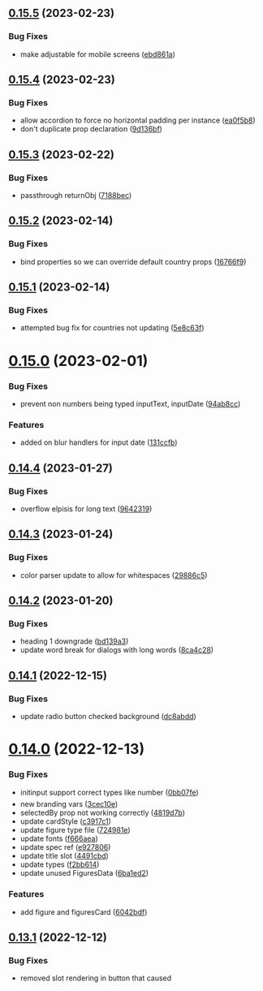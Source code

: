 ## [0.15.5](https://github.com/verteva/photon/compare/v0.15.4...v0.15.5) (2023-02-23)


### Bug Fixes

* make adjustable for mobile screens ([ebd861a](https://github.com/verteva/photon/commit/ebd861ac14bb95007f5b84d89cf6c0cf2abaf005))

## [0.15.4](https://github.com/verteva/photon/compare/v0.15.3...v0.15.4) (2023-02-23)


### Bug Fixes

* allow accordion to force no horizontal padding per instance ([ea0f5b8](https://github.com/verteva/photon/commit/ea0f5b8c7a5f752a43033f367044619bf21919d8))
* don't duplicate prop declaration ([9d136bf](https://github.com/verteva/photon/commit/9d136bf257e3499456d14d3f9b0318ca5940dca9))

## [0.15.3](https://github.com/verteva/photon/compare/v0.15.2...v0.15.3) (2023-02-22)


### Bug Fixes

* passthrough returnObj ([7188bec](https://github.com/verteva/photon/commit/7188becc222a49210fe6cbc93e2eb90423f1e6c4))

## [0.15.2](https://github.com/verteva/photon/compare/v0.15.1...v0.15.2) (2023-02-14)


### Bug Fixes

* bind properties so we can override default country props ([16766f9](https://github.com/verteva/photon/commit/16766f9e375a608b881e9ba452f757be7e395d8e))

## [0.15.1](https://github.com/verteva/photon/compare/v0.15.0...v0.15.1) (2023-02-14)


### Bug Fixes

* attempted bug fix for countries not updating ([5e8c63f](https://github.com/verteva/photon/commit/5e8c63f694ef5fb36eed924a3855357b76398406))

# [0.15.0](https://github.com/verteva/photon/compare/v0.14.4...v0.15.0) (2023-02-01)


### Bug Fixes

* prevent non numbers being typed inputText, inputDate ([94ab8cc](https://github.com/verteva/photon/commit/94ab8cc3d784494584a9828e5438d0d3f52326b3))


### Features

* added on blur handlers for input date ([131ccfb](https://github.com/verteva/photon/commit/131ccfbc2cd650f93cf856b5b5c26e01cd690c37))

## [0.14.4](https://github.com/verteva/photon/compare/v0.14.3...v0.14.4) (2023-01-27)


### Bug Fixes

* overflow elpisis for long text ([9642319](https://github.com/verteva/photon/commit/9642319718ad00cbe54479138a35520cf7466cfc))

## [0.14.3](https://github.com/verteva/photon/compare/v0.14.2...v0.14.3) (2023-01-24)


### Bug Fixes

* color parser update to allow for whitespaces ([29886c5](https://github.com/verteva/photon/commit/29886c509cb8794a04bf548bf637da94801b511a))

## [0.14.2](https://github.com/verteva/photon/compare/v0.14.1...v0.14.2) (2023-01-20)


### Bug Fixes

* heading 1 downgrade ([bd139a3](https://github.com/verteva/photon/commit/bd139a3d54697b5f99c60ee5b4df509f046abcd3))
* update word break for dialogs with long words ([8ca4c28](https://github.com/verteva/photon/commit/8ca4c2889b989fc1b77f4a8f663c364bea896402))

## [0.14.1](https://github.com/verteva/photon/compare/v0.14.0...v0.14.1) (2022-12-15)


### Bug Fixes

* update radio button checked background ([dc8abdd](https://github.com/verteva/photon/commit/dc8abdd2c497d4e61ec5b71a71eb87846191e352))

# [0.14.0](https://github.com/verteva/photon/compare/v0.13.1...v0.14.0) (2022-12-13)


### Bug Fixes

* initinput support correct types like number ([0bb07fe](https://github.com/verteva/photon/commit/0bb07fe59b90ecd3771eb41e6688ec8b4b050148))
* new branding vars ([3cec10e](https://github.com/verteva/photon/commit/3cec10eab4ef8a6bbdd8ba611040a671e7d5d96d))
* selectedBy prop not working correctly ([4819d7b](https://github.com/verteva/photon/commit/4819d7b348e992eb7ca892481da7de7d87f33168))
* update cardStyle ([c3917c1](https://github.com/verteva/photon/commit/c3917c1abbce5fff1e939d2f68af8d3e48e49e6b))
* update figure type file ([724981e](https://github.com/verteva/photon/commit/724981ea5cb83681f5b0ede7aee93e74f2527704))
* update fonts ([f666aea](https://github.com/verteva/photon/commit/f666aeadc46a152256fbfa55bfc344679e30d52f))
* update spec ref ([e927806](https://github.com/verteva/photon/commit/e927806b218f9572d5e5bc3572bf79d655d006b7))
* update title slot ([4491cbd](https://github.com/verteva/photon/commit/4491cbda6787dd2f241a93a24f19460d1ed85c37))
* update types ([f2bb614](https://github.com/verteva/photon/commit/f2bb61432a6c7f50224207f48f664595ea69a955))
* update unused FiguresData ([6ba1ed2](https://github.com/verteva/photon/commit/6ba1ed25f1d29663405cca9903afe6190a5d7ec3))


### Features

* add figure and figuresCard ([6042bdf](https://github.com/verteva/photon/commit/6042bdfc67961313b40e9f69306f54b2f3eae73e))

## [0.13.1](https://github.com/verteva/photon/compare/v0.13.0...v0.13.1) (2022-12-12)


### Bug Fixes

* removed slot rendering in button that caused <template> tags ([6329b2e](https://github.com/verteva/photon/commit/6329b2ecaeeb6b4ef593daaf027c0f770d773b95))

# [0.13.0](https://github.com/verteva/photon/compare/v0.12.0...v0.13.0) (2022-12-12)


### Bug Fixes

* move from rem to px ([73530d4](https://github.com/verteva/photon/commit/73530d408750ce9cafe8e7ee35c7e231031a6f62))
* unit tests ([7ae7539](https://github.com/verteva/photon/commit/7ae75398a39754ffb2ddd1f102337e6e29b5e01e))
* unit tests ([f35abf9](https://github.com/verteva/photon/commit/f35abf9ffceccf4122146c7b502fa35d51e6b83e))
* update medium from from using 'med -> md' ([b5e8edb](https://github.com/verteva/photon/commit/b5e8edbab6e2736a7ac8cd340bbadca28ec99264))
* wip CX-31 input text update ([73616cf](https://github.com/verteva/photon/commit/73616cf4b341280cd639585d98a03ab73c81cee3))


### Features

* skip link v2 ([1fa43c1](https://github.com/verteva/photon/commit/1fa43c10908924aede94960536f0d14b566322ed))
* skiplink v2 with adjustments ([cceef3e](https://github.com/verteva/photon/commit/cceef3e66a3e7965a7b29b23aad68d905cb0d67f))

# [0.12.0](https://github.com/verteva/photon/compare/v0.11.0...v0.12.0) (2022-12-05)


### Bug Fixes

* add info card photon v2 to export ob-web ([ca7fe0b](https://github.com/verteva/photon/commit/ca7fe0b4ae708b97a99f9300d8101cb0ffd1c23d))
* incorrect label variable props defined in atoms component ([dff030a](https://github.com/verteva/photon/commit/dff030ac8e448e38f7f5c5f3f9991746fd497ac4))
* re-arrange css values ([6004a42](https://github.com/verteva/photon/commit/6004a425aa3c0b3273c55530148acd3190d08250))
* update export names of list items ([d52af6b](https://github.com/verteva/photon/commit/d52af6b3d49b7c3cb7d21c1faf87d2d0d7ec2589))
* update indicator and position of dropdown ([a216f78](https://github.com/verteva/photon/commit/a216f786e7ec51cfdaf4359492e44dab32eb24eb))
* update input select found issues during integration ([0b61e01](https://github.com/verteva/photon/commit/0b61e018bbf964ea9a1a1b0ff27267b8e11ce8f9))


### Features

* brand gradient text photon v2 components ([e38ab89](https://github.com/verteva/photon/commit/e38ab8939e2f2f6bea404a6f698cf5d6f1d2eeaf))

# [0.11.0](https://github.com/verteva/photon/compare/v0.10.0...v0.11.0) (2022-11-30)


### Bug Fixes

* change to relative path ([b161593](https://github.com/verteva/photon/commit/b16159367dd8d6f7c5d2e8dcda9afec980e99c21))
* changed coverage provider ([e1ba3f3](https://github.com/verteva/photon/commit/e1ba3f3988725c45d3a6daa3ddf1bb9745101377))
* missing footer style and filter binding ([6e30ad1](https://github.com/verteva/photon/commit/6e30ad11e658ac1dfd129e0e7dac53dfc3a8cd48))
* move props outside ([c2d0aa3](https://github.com/verteva/photon/commit/c2d0aa3d4bb0443f829baade0cfba07a4102da3f))
* removed react deps ([6a235af](https://github.com/verteva/photon/commit/6a235af3e7dfc4d96715579b7d435f30cf7a7b3f))
* update name of component test ([3c35e1f](https://github.com/verteva/photon/commit/3c35e1f443a3468aaced291a4724f91330c1b954))


### Features

* accordion v2 component ([b9d9524](https://github.com/verteva/photon/commit/b9d9524fe43cc6b7e9c7d03d8d2391d61e87f2b4))
* content card v2 ([7d9712f](https://github.com/verteva/photon/commit/7d9712f4523f21026320e260d6fe186083d27522))
* info card photon version 2 component ([644cc17](https://github.com/verteva/photon/commit/644cc17b2a163c8216b11b7fbdb01f0cd9d3ca64))
* list items component photon V2 ([01ee3c1](https://github.com/verteva/photon/commit/01ee3c1536a61dc12896ad7811c2e3c1c23fe328))
* photon v2 input select integration ([a2c8f7b](https://github.com/verteva/photon/commit/a2c8f7b198d8ed88ed1a86dfa022fd962812adc5))

# [0.10.0](https://github.com/verteva/photon/compare/v0.9.0...v0.10.0) (2022-11-27)


### Bug Fixes

* additional props for autocomplete ([2c3f2c1](https://github.com/verteva/photon/commit/2c3f2c1f44e4a065545575fb0deab9d009617438))
* number input is now centered ([b54e50a](https://github.com/verteva/photon/commit/b54e50a88e7fdcc6b12baba7d260770953037952))
* prop import pr feedback ([4dbc2c7](https://github.com/verteva/photon/commit/4dbc2c7b49e2e969c7e0afa86c329a69206071d0))
* remove all ph classes ([cab9c53](https://github.com/verteva/photon/commit/cab9c53e4a4428789cfceec4046a8a41722a8a03))
* removed props export from backdrop ([dc699ba](https://github.com/verteva/photon/commit/dc699ba827767f032a2ac984cabd859d423a4769))
* update back-drop ref ([0147faa](https://github.com/verteva/photon/commit/0147faa8ac62f28fca495246dcad21e265032883))
* update dialog with backdrop and headline ([e6d6062](https://github.com/verteva/photon/commit/e6d60625179e40fc4e4f95f88a455f0a26b6e6a0))
* update dialog with cx-branding ([5467273](https://github.com/verteva/photon/commit/54672739a1f76d6619d66dd7862dc8ad05b5fd59))
* update spec and stories ([93b602b](https://github.com/verteva/photon/commit/93b602ba4d68debbe4020809f0f153d2f8a2f670))
* update spec of Dialog ([4283bb8](https://github.com/verteva/photon/commit/4283bb8f361e430bd88b58b2bd9b088fc827e78b))
* upgrade core-js from 3.25.5 to 3.26.0 ([7b47114](https://github.com/verteva/photon/commit/7b47114b1b62ba2f3b381974ef3e601a9ca4b867))


### Features

* add autocomplete component ([edb73ec](https://github.com/verteva/photon/commit/edb73ec580dc995871699ea5f006cf9d1cd8dff9))
* add autocomplete to photon v2 ([93e8023](https://github.com/verteva/photon/commit/93e8023d2f58bbe6330ed50ddec5d5ed44584e40))
* add P2Form to components v2 ([5b412c6](https://github.com/verteva/photon/commit/5b412c658116a15de3d78de61bc073f6cec1ed6f))
* breaking autocomplete components into sub stories ([7b9156f](https://github.com/verteva/photon/commit/7b9156f10f3fcdc135457ee55e0a7d07c7fe49e1))
* input phone component ([d4bf825](https://github.com/verteva/photon/commit/d4bf825c6bed850513d2ac5862fca2d8899a3c28))
* input phone v2 component ([261a6ee](https://github.com/verteva/photon/commit/261a6ee3c0a06374c264eca4bb63aae74e135864))

# [0.9.0](https://github.com/verteva/photon/compare/v0.8.1...v0.9.0) (2022-11-16)


### Bug Fixes

* button fixes ([686a395](https://github.com/verteva/photon/commit/686a395e0a5909830ab7faea2635cd7a9326e63e))


### Features

* early Dialog transition for button fixes ([94b3d4d](https://github.com/verteva/photon/commit/94b3d4d3d473360e3e885e3d6f60a1732590b16b))
* **PLAT-10:** input number update ([70e8a75](https://github.com/verteva/photon/commit/70e8a7523425ba2521b2587c2daf8bf3b40e1ed4))

## [0.8.1](https://github.com/verteva/photon/compare/v0.8.0...v0.8.1) (2022-11-15)


### Bug Fixes

* unable to select the radio button circle ([ad7efc7](https://github.com/verteva/photon/commit/ad7efc7b54827ffe74585ae715ae5dd073935ed2))

# [0.8.0](https://github.com/verteva/photon/compare/v0.7.0...v0.8.0) (2022-11-13)


### Bug Fixes

* input text component blur event added for ([77137bd](https://github.com/verteva/photon/commit/77137bd08f5bd8899c37c32b2bd7b62f1cda9419))


### Features

* add input date component ([fd3f6b2](https://github.com/verteva/photon/commit/fd3f6b20e6f886f7924de59b41e5611c5920a5d9))
* toggle component ([299078d](https://github.com/verteva/photon/commit/299078df77d90db32040c69b055078d2519d5582))

# [0.7.0](https://github.com/verteva/photon/compare/v0.6.1...v0.7.0) (2022-11-09)


### Bug Fixes

* select radio button full width ([cc272ad](https://github.com/verteva/photon/commit/cc272ad5d44de768e40a2f13b613a537ac00c7ed))


### Features

* add the MIT licence ([9b5db92](https://github.com/verteva/photon/commit/9b5db92f6b5cb78d9627bda8dc5cd2b6a0b3891f))
* input text component ([d636858](https://github.com/verteva/photon/commit/d6368587d88139ed8365844725f7d10fbaa13a66))
* message component v2 ([3b70a55](https://github.com/verteva/photon/commit/3b70a555fa807a033b8b62442564bf8befa422ab))
* toast component added ([eed4861](https://github.com/verteva/photon/commit/eed4861383738b336d85e61098c7b3087a209026))
* working in progress adding input text ([b0fbc66](https://github.com/verteva/photon/commit/b0fbc66d24422f074f1565be685e0e2d5e25e1bb))

## [0.6.1](https://github.com/verteva/photon/compare/v0.6.0...v0.6.1) (2022-11-04)


### Bug Fixes

* radio button missing name attribute binding ([a1400ff](https://github.com/verteva/photon/commit/a1400fffbbf48774d9d8b7741839edde8f19b678))

# [0.6.0](https://github.com/verteva/photon/compare/v0.5.1...v0.6.0) (2022-11-03)


### Bug Fixes

* can hide form control error. added input checkbox slot ([242d261](https://github.com/verteva/photon/commit/242d26137de2aa09bfddeae93d8e884baa2b3870))
* checkboxes fixed with styles ([9daf762](https://github.com/verteva/photon/commit/9daf76292cc1fc93b3ee633ecf7e10301039e490))


### Features

* add RadioButton and RadioButton components ([3c258d1](https://github.com/verteva/photon/commit/3c258d1af59e94e10599771e4c5d6e748ff9c104))
* adding css/replacing radio tailwind ([2916b1e](https://github.com/verteva/photon/commit/2916b1ecdf839bbd94457cdf187a6bd97ca11f0d))

## [0.5.1](https://github.com/verteva/photon/compare/v0.5.0...v0.5.1) (2022-10-31)


### Bug Fixes

* add focus to Dialog ([f2f8650](https://github.com/verteva/photon/commit/f2f8650e4470da87e011b04c7d2370d24fb23bae))
* node version in release pipeline ([7dc46ad](https://github.com/verteva/photon/commit/7dc46ad22b835250967364d1cc6f6a3b49d30e50))
* upgrade gsap from 3.11.1 to 3.11.2 ([148bf04](https://github.com/verteva/photon/commit/148bf0494cba7e2e2e606dbf80050427ba313dd5))
* upgrade gsap from 3.11.2 to 3.11.3 ([23b7ff8](https://github.com/verteva/photon/commit/23b7ff8c1bc2522d02ca9d171111c5801133bf46))

# [0.5.0](https://github.com/verteva/photon/compare/v0.4.2...v0.5.0) (2022-10-20)


### Bug Fixes

* added validators and improved type security ([8915916](https://github.com/verteva/photon/commit/89159166b6f3d6b3115c1d6118d5257f18ddb7ee))
* fixed all tests and updated folder structure for atomic components ([67f6a6a](https://github.com/verteva/photon/commit/67f6a6a13b419f120ae442bde25dd912214a769d))
* fixed imports for Molecules ([9131a6a](https://github.com/verteva/photon/commit/9131a6a25dc6f1db121de4f3f9a1cb60dd13a15c))
* style updates according to review ([e37ff20](https://github.com/verteva/photon/commit/e37ff20232cc847a06b2fe737c124857cb381136))
* updated color parser ([5e7146d](https://github.com/verteva/photon/commit/5e7146db614adbbe8c785328cd07e7667b0554d9))
* upgrade harp from 0.42.0 to 0.46.0 ([cd42795](https://github.com/verteva/photon/commit/cd427958f7f9667806d54c6992c865165c163079))
* upgrade vue-phone-number-input from 1.1.12 to 1.12.13 ([698102b](https://github.com/verteva/photon/commit/698102b3677794ebbc85957fdadd9bf601b2316a))


### Features

* added source file exclusion from parser ([17c560c](https://github.com/verteva/photon/commit/17c560c0e323d73e348a7f2c0d0cc18376a360a2))
* checkBox and checkboxgroup atoms added ([1ffa250](https://github.com/verteva/photon/commit/1ffa2502e22b8b224d1059b8001e32411b107903))
* checkbox fixed with new values ([0f65cda](https://github.com/verteva/photon/commit/0f65cdadb7daa4433f51b98008236cdfce54e69e))
* form atom for error message ([46c2824](https://github.com/verteva/photon/commit/46c282428f45ba745a2ae098c1b5e8f2215b8802))
* form atom for label ([dabdb01](https://github.com/verteva/photon/commit/dabdb010dd98ae31231d3daacf6d17ddbcd9bbd5))
* form control molecule ([633a98e](https://github.com/verteva/photon/commit/633a98e8ad4755dda23e06cce2a527c9919337eb))
* input message atom component ([dbe69c2](https://github.com/verteva/photon/commit/dbe69c2f4fa48749fba97c3e8b10b44dbcff2022))
* switching form controll to figma tokens ([f3f330e](https://github.com/verteva/photon/commit/f3f330ed91ddf6fd43d2417a73b3bd67e1866d88))

## [0.4.2](https://github.com/verteva/photon/compare/v0.4.1...v0.4.2) (2022-10-04)


### Bug Fixes

* added additional parser types and fixed shadow parser ([e45af43](https://github.com/verteva/photon/commit/e45af431979f5c5d16c4ffc1c2dac0018cd26a1a))
* added maths parser for numeric types ([021aa45](https://github.com/verteva/photon/commit/021aa4562f3d04a1af9227bf6521b9c60a93f770))
* updated math parser to return unparsable strings back ([8b0d85c](https://github.com/verteva/photon/commit/8b0d85c8bc9d762a9ba3816221d04d979925b602))
* upgrade core-js from 3.25.0 to 3.25.1 ([3fb1fbf](https://github.com/verteva/photon/commit/3fb1fbff616f2553df22bf9f3d6b252ce566b0df))
* upgrade harp from 0.41.0 to 0.42.0 ([b56c9c7](https://github.com/verteva/photon/commit/b56c9c757b23e1616962afdd919b5ba709724367))
* upgrade vue-phone-number-input from 1.1.10 to 1.1.12 ([d5c6bcb](https://github.com/verteva/photon/commit/d5c6bcb10e140709b65bc348d98fd1bc3b8bf2d9))

## [0.4.1](https://github.com/verteva/photon/compare/v0.4.0...v0.4.1) (2022-09-30)


### Bug Fixes

* added additional basic parser for unknown types as a catch all ([d979813](https://github.com/verteva/photon/commit/d979813a3b9824c03cd6e39a4f80355402e4ff78))

# [0.4.0](https://github.com/verteva/photon/compare/v0.3.2...v0.4.0) (2022-09-30)


### Bug Fixes

* upgrade @tailwindcss/postcss7-compat from 2.1.4 to 2.2.17 ([6e2f2dc](https://github.com/verteva/photon/commit/6e2f2dcb423876885656d74d8f45e0a3c9cdd85b))
* upgrade core-js from 3.14.0 to 3.25.0 ([adb4078](https://github.com/verteva/photon/commit/adb407814df1c4758bbdc0e1820fabbb6e0f3545))
* upgrade gsap from 3.11.0 to 3.11.1 ([a3a38d4](https://github.com/verteva/photon/commit/a3a38d4be74776119804c099ba42b50b5d4e82ce))
* upgrade gsap from 3.7.1 to 3.11.0 ([1505a6e](https://github.com/verteva/photon/commit/1505a6ed941808bc11b9cbb25ebe2025530e9c90))
* upgrade vue from 2.6.14 to 2.7.10 ([c982f74](https://github.com/verteva/photon/commit/c982f74ebbdbc4ddbf123584b12be58496a5ce29))
* upgrade vue-select from 3.12.2 to 3.20.0 ([c1610d5](https://github.com/verteva/photon/commit/c1610d5e3abc15f39fa949d9752eee51135d44c2))


### Features

* added build scripts for automation ([0c2b5d5](https://github.com/verteva/photon/commit/0c2b5d56c821d2d7b8b30f7c708cb8639bb7bb08))
* chameleon loading ([0035cd9](https://github.com/verteva/photon/commit/0035cd976f9d29c5dda252b800ef20c36f60e094))

## [0.3.2](https://github.com/verteva/photon/compare/v0.3.1...v0.3.2) (2022-09-20)


### Bug Fixes

* fixed build for storybook build ([dc68b15](https://github.com/verteva/photon/commit/dc68b15d0a14bb22a4dc685170328283e22ae996))
* use user token for release-pr so that actions run ([334006b](https://github.com/verteva/photon/commit/334006b175dbe9cbba9cb0e268ab08e809422f54))

## [0.3.1](https://github.com/verteva/photon/compare/v0.3.0...v0.3.1) (2022-09-16)


### Bug Fixes

* changed to git-pr for semantic release ([d7e10dd](https://github.com/verteva/photon/commit/d7e10dd4da8d2b8180ca17373cf88858265e8ca8))
* themelocation fix ([bcd14c4](https://github.com/verteva/photon/commit/bcd14c40dd5efba733986b952dfd66abecb08c9f))

# [0.3.0](https://github.com/verteva/photon/compare/v0.2.2...v0.3.0) (2022-09-16)


### Bug Fixes

* updated semantic release commit message ([e0717ae](https://github.com/verteva/photon/commit/e0717aeaa5ae5371fd708eb9aa981d5cc12231d4))


### Features

* semantic versioning ([f18fd53](https://github.com/verteva/photon/commit/f18fd5322860e8e990aee8ad7950151b3d531bf0))

## ---- End of manual changelogs ----

## [0.2.2] - 2022-03-13
### Fix
- Fix previous broken release

## [0.2.1] - 2022-03-13
### Fix
- Simplified the template parser for safari and added error handling.
### Add
- Added the Input component to v2
- Added the InputNumber component to v2
- Added the Label component to v2

## [0.2.0] - 2022-08-01
### Major update
- Introducing v2 components.
  - V2 button added.
  - V2 theming helper functions added
  - Theme switcher added inside storybook for v2 components.

## [0.1.655] - 2022-07-22
### Fix
- Fixed the `Accordion` component to allow the disabling of the box-shadows.
- Fixed the `InputBasicSelect` to always pop out the select dropdowns and append it to `<body />`.


## [0.1.654] - 2022-07-18
### Fix
- When `unstyled` is selected for the `Accordion` it no longer adds padding to the content. You can supply padding by adding it to the component you add into the default slot
- Added missing properties to the `InputBasicSelect` to allow it to only return a value if an object is provided as the item value.

## [0.1.653] - 2022-07-16
### Add
- Add new Input Basic Select component

## [0.1.652] - 2022-06-22
### Add
- Add Tab to an allowed keypress

## [0.1.651] - 2022-05-24
### Fix
- Add fix for input key code management (OK-3177)

## [0.1.650] - 2022-05-04
### Add
- Add a slot for the title

## [0.1.649] - 2022-05-02
### Add
- Add enterkey into isNumber() to return false

## [0.1.648] - 2022-04-28
### Add
- Add icon colours in accordions to be configured

## [0.1.647] - 2022-04-27
### Add
- Add configurable icon colour

## [0.1.646] - 2022-04-04
### Add
- Add disabled prop to phone input

## [0.1.645] - 2022-03-29
### Fixed
- Fixed icon name typo

## [0.1.644] - 2022-03-17
### Fixed
- Fixed InputPhone component innerValue

## [0.1.643] - 2022-03-16
### Add
- Add the Figures component

## [0.1.642] - 2022-03-14
### Add
- Add a delay user can configure to autoclose
- Improve alignment

## [0.1.641] - 2022-03-04
### Fix
- Fix RadioGroup button alignment

## [0.1.640] - 2022-02-24
## [0.1.639] - 2022-02-23
### Fix
- Autocomplete input field webkit-appearance for input field
## [0.1.638] - 2022-01-27

## [0.1.638] - 2022-01-27
### Fix
- Add simple flag to Autocomplete for back competibility

## [Unreleased]
## [0.1.637] - 2022-01-27
## [0.1.636] - 2022-01-24
### Fix
- Add selectedObj to Autocomplete

## [0.1.635] - 2022-01-13
### Fix
- InputPhone is have an extra empty label cause of conditional 

## [0.1.634] - 2022-01-12
### Add
- SideBar Component

## [0.1.633] - 2022-01-11
### Fix
- InfoCard remove red background of splitter

## [0.1.634] - 2021-12-21
### Fix
- Added Vuex to Toast Component
- Toast & Message unit tests

## [0.1.632] - 2022-01-07
### Fix
- InputText turn off autocomplete

## [0.1.631] - 2021-12-13
### Fix
- InputRadio reaction issues

## [0.1.630] - 2021-12-13
### Add
- Dialog Testing
- InfoCard unit testing
- BrandGradientText unit testing
- Dialog unit testing
- Add configurable border for InfoCard
- Radio buttons unit testing
- DateInput unit testing
- Add Rate component unit testing
- InputPhone unit testing
 
## [0.1.629] - 2021-11-30
### Add
- Checkbox unit testing

## [0.1.628] - 2021-11-29
### Fix
- Prevent default on input field to handle numbers
- Remove unused code in InputNumber component

## [0.1.627] - 2021-11-26
### Add
- Add ID suffix to Checkbox group to support multiple sets of checkbox groups

## [0.1.626] - 2021-11-26
### Add
- Add a noPadding and rounded property to Card

## [0.1.625] - 2021-11-26
### Add
- Prevent value change on number input field input-number component

## [0.1.624] - 2021-11-25
### Add
- fix duplicated icons in autocomplete address

## [0.1.623] - 2021-11-24
### Add
- Add a disabled flag for input text

## [0.1.622] - 2021-11-24
### Fix
- Fix CheckboxGroup being able to handle null v-model on init

## [0.1.621] - 2021-11-24
### Fix
- Fix CheckboxGroup component to use array for v-model

## [0.1.620] - 2021-11-24
### Add
- Add CheckboxGroup component

## [0.1.619] - 2021-11-23
### Add
- Add slot to p-message component

## [0.1.618] - 2021-11-22
### Fix
- Fix duplicated icons in autocomplete when selected

## [0.1.617] - 2021-11-18
### Add
- Radio buttons with icons 

## [0.1.616] - 2021-11-19
### fix
- font-family for inputPhone component

## [0.1.615] - 2021-11-18
### Add
- Add slot to the Dialog component for supplemental text

## [0.1.614] - 2021-11-17
### Add
- Add support for rich content on Radio label

## [0.1.613] - 2021-11-16
### Fix
- Reduce input error icon size

## [0.1.612] - 2021-11-09
### Fix
- Remove comma from icon index

## [0.1.611] - 2021-11-09
### Add
- Switch toggle component

## [0.1.610] - 2021-11-08
### Fix
- Radio button not working when selecting false value on init

## [0.1.609] - 2021-11-04
### Add
- Add support for rich content on Checkbox label

## [0.1.608] - 2021-11-03
### Add
- Add TimeoutGradient icon

## [0.1.607] - 2021-11-02
### Fix
- Added optional focus border style for Checkbox

## [0.1.606] - 2021-11-01
### Fix
- Radio buttons not working in Safari
- Scope checkbox postcss to component

## [0.1.605] - 2021-11-01
- Added new icons, DocTypeWord, DocTypePDF, CheckparticleGradient

## [0.1.604] - 2021-11-01
## [0.1.603] - 2021-11-01
- Added InProgressGradient icon

## [0.1.602] - 2021-10-29
## [0.1.601] - 2021-10-29
### Add
- Added Approval icon

## [0.1.600] - 2021-10-28
### Add
- Add switch toggle component
- Add ContentCard component
- Add Badge component
- Add Input number component

## [0.1.599] - 2021-10-26
### Add
- Fix Autocomplete magins

## [0.1.598] - 2021-10-21
### Add
- Add Play and Triangle icons
- Add eslint and prettier config

## [0.1.597] - 2021-10-21
### Add
- Add Progress Circular

## [0.1.596] - 2021-10-15
### Add
- Add Skeleton Loader

## [0.1.595] - 2021-10-14
### Fix
- Radio button reactivity fix

## [0.1.594] - 2021-10-14
### Fix
- Fix checkbox vertical aligment on firefox broweser

## [0.1.593] - 2021-10-13
### Fix
- Publish new version as p-from did not build previously

## [0.1.592] - 2021-10-12
- Add Form component
- Add enhancements to the radio button comp

## [0.1.591] - 2021-10-11
- Add radio buttons and fix for alignment in errors

## [0.1.590] - 2021-10-05
- Make phont input show a dark bg

## [0.1.589] - 2021-10-05
- Remove log

## [0.1.588] - 2021-10-05
- Add Input Phone Component

## [0.1.587] - 2021-10-05
- Fix InfoCard's colour and gradients


## [0.1.586] - 2021-10-01
## [0.1.585] - 2021-10-01
### Added
- New SVG for gradient backgrounds

## [0.1.583] - 2021-09-30
### Added
- Resolve Checkbox dark border and font size

## [0.1.582] - 2021-09-30
### Added
- Added BrandGradientText and InfoCard

## [0.1.581] - 2021-09-29
### Added
- Button component Safari enhancement
- Change input error display
- Added List/List item component

## [0.1.580] - 2021-09-27
### Added
- Remove Checkbox focus color, add cursor

## [0.1.579] - 2021-09-24
## [0.1.578] - 2021-09-24
### Added
- Added the Toast component

## [0.1.577] - 2021-09-22
### Added
- Added the Message component

## [0.1.576] - 2021-09-21
### Fix
- remove input text color on focus

## [0.1.575] - 2021-09-21
### Fix
- Update cross.svg to use currentColor

## [0.1.574] - 2021-09-17
### Added
- Allow Date input to support dark mode

## [0.1.573] - 2021-09-16
### Added
- Add Checkbox, Date input, updates to Autocomplete and InpuTtext

## [0.1.572] - 2021-09-10
### Added
- Hofix for label slot & prop in text input not displaying correctly

## [0.1.571] - 2021-09-10
### Added
- Add Autocomplte Filter control for different components

## [0.1.570] - 2021-09-09
### Added
- Fixing AddressAutocomplete filtered options and searching opacity

## [0.1.569] - 2021-09-08
### Added
- Give Accordion a footer slot

## [0.1.568] - 2021-09-08
### Added
- Hotfix for Button text with relative position

## [0.1.567] - 2021-09-07
## [0.1.566] - 2021-09-07
### Added
- Hotfix for Accordion initialised collapsed still having content tab-able

## [0.1.565] - 2021-09-07
### Added
- Added fix for Accordion heading only displaying sccoped slot

## [0.1.564] - 2021-09-03
### Added
- Adding error handler for text input

## [0.1.563] - 2021-09-01
### Added
- Adding stepped dragging functionality to the Slider

## [0.1.562] - 2021-09-01
### Added
- Fix for regression of missing padding around input

## [0.1.561] - 2021-09-01
### Added
- Fix for Accordion overflow being visible at start of expanding as oppose to the end

 ## [0.1.560] - 2021-08-31
### Added
- Added Dialog component
- Added Card component
- Added Slider component
- Misc enhancements addes to Accordion, AutoComplete, InputText

 ## [0.1.559] - 2021-08-13
### Added
- Add Autocomplete Component

## [0.1.558] - 2021-08-13
### Added
- Bugfix for button loader alignment

## [0.1.557] - 2021-08-12
### Added
- Adding fix for Icon color
- Fix for button text alignment

## [0.1.556] - 2021-08-12
### Added
- Adding more icons

## [0.1.555] - 2021-08-09
### Added
- Add Text Input component

## [0.1.554] - 2021-07-29
### Added
- Update Icon size property use in Accordion

## [0.1.553] - 2021-07-29
### Added
- Add full icon set from design
- Add more sizes

## [0.1.552] - 2021-07-27
### Added
- Expose Icon component for integration

## [0.1.551] - 2021-07-15
### Added
- Migrated Accordion to use optional v-model

## [0.1.550] - 2021-07-15
## [0.1.549] - 2021-07-15
## [0.1.548] - 2021-07-15
## [0.1.547] - 2021-07-15
### Added
- Fix regression issues with colours & npm publish noob mistakes

## [0.1.546] - 2021-07-15
### Added
- Fixes for Accordion not rendering collapsed content
- Switch animation to CSS transitions

## [0.1.545] - 2021-07-15
### Added
- Removing Accordion component after testing integration

## [0.1.544] - 2021-07-15
### Added
- Added Accordion component to test integration

## [0.1.543] - 2021-07-02
### Added
- Add skip links component

## [0.1.542] - 2021-07-01
### Added
- Add prefix to tailwind classes
- Reverse changelog ordering
- rm presets field in tailwind

## [0.1.54] - 2021-07-01
### Added
- Added options API to PButton.
- Added computed states to PButton.

### Removed
- Removed composition API > definComponent from PButton
  - This was causing issues when using `npm link` to develop the application inside the onboarding application.

## [0.1.53] - 2021-06-29
### Added
- CTAButton name changed to PButton
- Fix css in stories
- Add fonts to the project.
- Add ripple effect to button.
- Add outlined version of PButton


## [0.1.52] - 2021-06-22
### Added
- CTAButton component
- Vue2 defineComponent compatibility.
- Start using "changelog"

### Changed
- Update README.md file

### Removed
- Vue3 compatibility.
